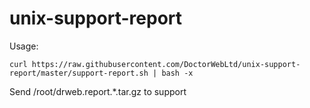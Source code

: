 # unix-support-report

Usage:

`curl https://raw.githubusercontent.com/DoctorWebLtd/unix-support-report/master/support-report.sh | bash -x`

Send /root/drweb.report.*.tar.gz to support
